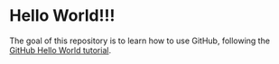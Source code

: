 # Hello World!!!

The goal of this repository is to learn how to use GitHub, following the [GitHub Hello World tutorial](https://guides.github.com/activities/hello-world/). 


